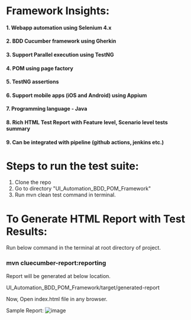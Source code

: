 # Framework Insights:

#### 1. Webapp automation using Selenium 4.x
#### 2. BDD Cucumber framework using Gherkin
#### 3. Support Parallel execution using TestNG
#### 4. POM using page factory
#### 5. TestNG assertions
#### 6. Support mobile apps (iOS and Android) using Appium
#### 7. Programming language - Java
#### 8. Rich HTML Test Report with Feature level, Scenario level tests summary
#### 9. Can be integrated with pipeline (github actions, jenkins etc.)

# Steps to run the test suite:
1. Clone the repo
2. Go to directory "UI_Automation_BDD_POM_Framework"
3. Run mvn clean test command in terminal. 

# To Generate HTML Report with Test Results:
Run below command in the terminal at root directory of project.

### mvn cluecumber-report:reporting

Report will be generated at below location.

UI_Automation_BDD_POM_Framework/target/generated-report

Now, Open index.html file in any browser.

Sample Report:
![image](https://user-images.githubusercontent.com/45584539/213926242-078cc417-603f-4f58-ad70-e1f4df3f6d70.png)
